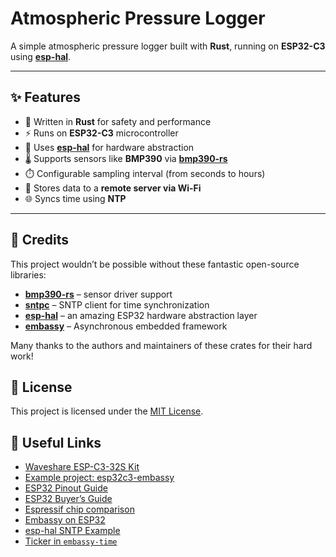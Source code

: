# Atmospheric Pressure Logger

A simple atmospheric pressure logger built with **Rust**, running on **ESP32-C3** using [**esp-hal**](https://github.com/esp-rs/esp-hal).

---

## ✨ Features
- 🦀 Written in **Rust** for safety and performance  
- ⚡ Runs on **ESP32-C3** microcontroller  
- 🔌 Uses [**esp-hal**](https://github.com/esp-rs/esp-hal) for hardware abstraction  
- 🌡️ Supports sensors like **BMP390** via [**bmp390-rs**](https://github.com/yourname/bmp390-rs)  
- ⏱️ Configurable sampling interval (from seconds to hours)  
- 💾 Stores data to a **remote server via Wi-Fi**  
- 🌐 Syncs time using **NTP**

---

## 🙏 Credits

This project wouldn’t be possible without these fantastic open-source libraries:

- [**bmp390-rs**](https://github.com/yourname/bmp390-rs) – sensor driver support
- [**sntpc**](https://crates.io/crates/sntpc) – SNTP client for time synchronization  
- [**esp-hal**](https://github.com/esp-rs/esp-hal) – an amazing ESP32 hardware abstraction layer
- [**embassy**](https://github.com/embassy-rs/embassy) – Asynchronous embedded framework  

Many thanks to the authors and maintainers of these crates for their hard work!

## 📜 License

This project is licensed under the [MIT License](https://opensource.org/licenses/MIT).

## 🔗 Useful Links

- [Waveshare ESP-C3-32S Kit](https://www.waveshare.com/wiki/ESP-C3-32S-Kit)  
- [Example project: esp32c3-embassy](https://github.com/claudiomattera/esp32c3-embassy?tab=readme-ov-file)  
- [ESP32 Pinout Guide](https://esp32.implrust.com/esp32-intro/pinout.html)  
- [ESP32 Buyer’s Guide](https://eitherway.io/posts/esp32-buyers-guide/)  
- [Espressif chip comparison](https://docs.espressif.com/projects/esp-idf/en/v5.0/esp32s3/hw-reference/chip-series-comparison.html)  
- [Embassy on ESP32](https://esp32.implrust.com/embassy/index.html)  
- [esp-hal SNTP Example](https://github.com/esp-rs/esp-hal/blob/bea71a18842a0fc097534a7cf3890b756df131e2/examples/wifi/sntp/Cargo.toml#L1)  
- [Ticker in `embassy-time`](https://docs.rs/embassy-time/latest/embassy_time/struct.Ticker.html)
